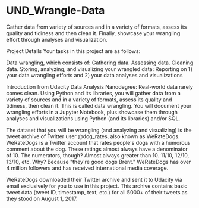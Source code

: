 # UND_Wrangle-Data
Gather data from variety of sources and in a variety of formats, assess its quality and tidiness and then clean it. Finally, showcase your wrangling effort through analyses and visualization.

Project Details
Your tasks in this project are as follows:

Data wrangling, which consists of:
Gathering data.
Assessing data.
Cleaning data.
Storing, analyzing, and visualizing your wrangled data:
Reporting on 1) your data wrangling efforts and 2) your data analyses and visualizations

Introduction from Udacity Data Analysis Nanodegree:
Real-world data rarely comes clean. Using Python and its libraries, you will gather data from a variety of sources and in a variety of formats, assess its quality and tidiness, then clean it. This is called data wrangling. You will document your wrangling efforts in a Jupyter Notebook, plus showcase them through analyses and visualizations using Python (and its libraries) and/or SQL.

The dataset that you will be wrangling (and analyzing and visualizing) is the tweet archive of Twitter user @dog_rates, also known as WeRateDogs. WeRateDogs is a Twitter account that rates people's dogs with a humorous comment about the dog. These ratings almost always have a denominator of 10. The numerators, though? Almost always greater than 10. 11/10, 12/10, 13/10, etc. Why? Because "they're good dogs Brent." WeRateDogs has over 4 million followers and has received international media coverage.

WeRateDogs downloaded their Twitter archive and sent it to Udacity via email exclusively for you to use in this project. This archive contains basic tweet data (tweet ID, timestamp, text, etc.) for all 5000+ of their tweets as they stood on August 1, 2017.
